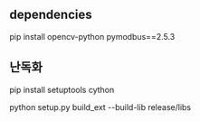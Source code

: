 ## dependencies
pip install opencv-python pymodbus==2.5.3
<!-- pip install opencv-python==4.12.0.88 pymodbus==2.5.3 -->

## 난독화
pip install setuptools cython
<!-- python setup.py build_ext --inplace -->
python setup.py build_ext --build-lib release/libs